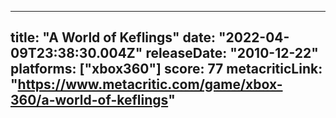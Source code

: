 
---
title: "A World of Keflings"
date: "2022-04-09T23:38:30.004Z"
releaseDate: "2010-12-22"
platforms: ["xbox360"]
score: 77
metacriticLink: "https://www.metacritic.com/game/xbox-360/a-world-of-keflings"
---
